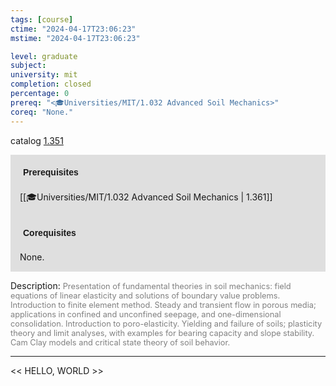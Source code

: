 ```yaml
---
tags: [course]
ctime: "2024-04-17T23:06:23"
mstime: "2024-04-17T23:06:23"

level: graduate
subject: 
university: mit
completion: closed
percentage: 0
prereq: "<🎓Universities/MIT/1.032 Advanced Soil Mechanics>"
coreq: "None."
---
```


catalog [1.351](http://student.mit.edu/catalog/m1b.html#1.351)

<span style="display: block; padding: 15px; background-color: rgb(100, 100, 100, 0.2);"><font id="m_prereq261_0" style="display: block; font-family: Arial, sans-serif; font-weight: bold; padding: 5px">Prerequisites</font><br><span id="prereq261_0">[[🎓Universities/MIT/1.032 Advanced Soil Mechanics | 1.361]]</span></span>
<span style="display: block; padding: 15px; background-color: rgb(100, 100, 100, 0.2);"><font id="m_coreq261_0" style="display: block; font-family: Arial, sans-serif; font-weight: bold; padding: 5px">Corequisites</font><br><span id="coreq261_0">None.</span></span>

<font style="">Description:</font>
<font style="color: grey; font-size: 0.8rem;">Presentation of fundamental theories in soil mechanics: field equations of linear elasticity and solutions of boundary value problems. Introduction to finite element method. Steady and transient flow in porous media; applications in confined and unconfined seepage, and one-dimensional consolidation. Introduction to poro-elasticity. Yielding and failure of soils; plasticity theory and limit analyses, with examples for bearing capacity and slope stability. Cam Clay models and critical state theory of soil behavior.</font>



---

<< HELLO, WORLD >>
